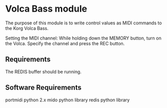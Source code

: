 Volca Bass module
=================

The purpose of this module is to write control values as MIDI commands to the Korg Volca Bass.

Setting the MIDI channel: While holding down the MEMORY button, turn on the Volca. Specify the channel and press the REC button.

## Requirements

The REDIS buffer should be running.

## Software Requirements

portmidi
python 2.x
mido python library
redis python library
